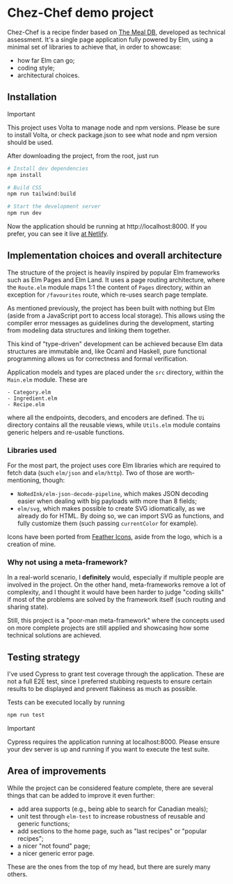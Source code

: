 # Chez-Chef demo project

Chez-Chef is a recipe finder based on [The Meal DB](https://www.themealdb.com/api.php), developed as technical assessment.
It's a single page application fully powered by Elm, using a minimal set of libraries to achieve that, in order to 
showcase:

- how far Elm can go;
- coding style;
- architectural choices.

## Installation

> [!IMPORTANT]  
> This project uses Volta to manage node and npm versions.
> Please be sure to install Volta, or check package.json to see what node and npm version should be used.

After downloading the project, from the root, just run

```bash
# Install dev dependencies
npm install

# Build CSS
npm run tailwind:build

# Start the development server
npm run dev
```

Now the application should be running at http://localhost:8000. If you prefer, you can see it live
[at Netlify](https://candid-cocada-39ab01.netlify.app/).

## Implementation choices and overall architecture

The structure of the project is heavily inspired by popular Elm frameworks such as Elm Pages and Elm Land. It uses
a page routing architecture, where the `Route.elm` module maps 1:1 the content of `Pages` directory, within an exception
for `/favourites` route, which re-uses search page template.

As mentioned previously, the project has been built with nothing but Elm (aside from a JavaScript port to access local storage).
This allows using the compiler error messages as guidelines during the development, starting from modeling data structures
and linking them together.

This kind of "type-driven" development can be achieved because Elm data structures are immutable and, like Ocaml and Haskell,
pure functional programming allows us for correctness and formal verification.

Application models and types are placed under the `src` directory, within the `Main.elm` module. These are

```
- Category.elm
- Ingredient.elm
- Recipe.elm
```

where all the endpoints, decoders, and encoders are defined. The `Ui` directory contains all
the reusable views, while `Utils.elm` module contains generic helpers and re-usable functions.

### Libraries used

For the most part, the project uses core Elm libraries which are required to fetch data (such `elm/json` and `elm/http`).
Two of those are worth-mentioning, though:

- `NoRedInk/elm-json-decode-pipeline`, which makes JSON decoding easier when dealing with big payloads with more than 8 fields;
- `elm/svg`, which makes possible to create SVG idiomatically, as we already do for HTML. By doing so, we can 
    import SVG as functions, and fully customize them (such passing `currentColor` for example).

Icons have been ported from [Feather Icons](https://feathericons.com/), aside from the logo, which is a creation of mine.

### Why not using a meta-framework?

In a real-world scenario, I **definitely** would, especially if multiple people are involved in the project. On the other hand,
meta-frameworks remove a lot of complexity, and I thought it would have been harder to judge "coding skills"
if most of the problems are solved by the framework itself (such routing and sharing state).

Still, this project is a "poor-man meta-framework" where the concepts used on more complete projects
are still applied and showcasing how some technical solutions are achieved.

## Testing strategy

I've used Cypress to grant test coverage through the application. These are not a full E2E test, since I preferred stubbing requests to ensure certain
results to be displayed and prevent flakiness as much as possible.

Tests can be executed locally by running

```bash
npm run test
```

> [!Important]
> Cypress requires the application running at localhost:8000. Please ensure your dev server is up
> and running if you want to execute the test suite.

## Area of improvements

While the project can be considered feature complete, there are several things that can be added to improve it even further:

- add area supports (e.g., being able to search for Canadian meals);
- unit test through `elm-test` to increase robustness of reusable and generic functions;
- add sections to the home page, such as "last recipes" or "popular recipes";
- a nicer "not found" page;
- a nicer generic error page.

These are the ones from the top of my head, but there are surely many others.
